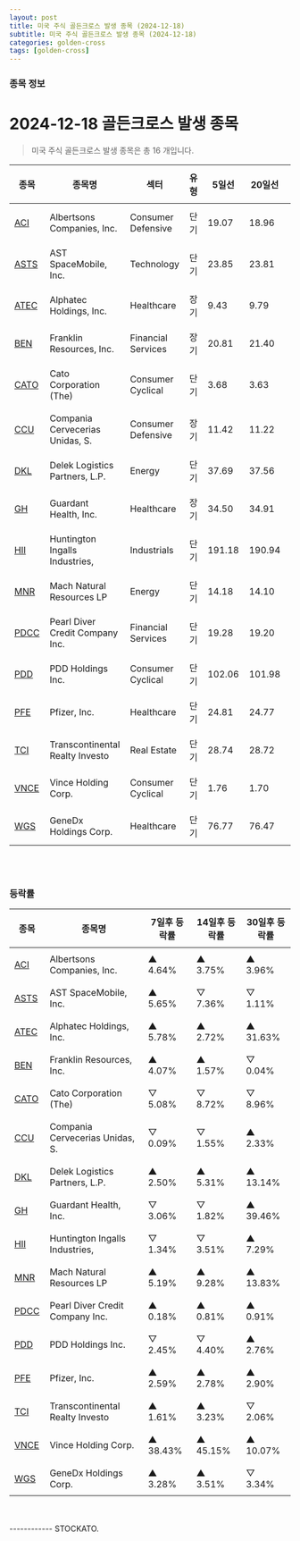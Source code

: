 ```yaml
---
layout: post
title: 미국 주식 골든크로스 발생 종목 (2024-12-18)
subtitle: 미국 주식 골든크로스 발생 종목 (2024-12-18)
categories: golden-cross
tags: [golden-cross]
---
```



### 종목 정보

# 2024-12-18 골든크로스 발생 종목

<blockquote>  <p> 미국 주식 골든크로스 발생 종목은 총 16 개입니다. </p></blockquote>

<style type="text/css">table th,table td { padding: 10px 9px }</style><table><thead><tr><th>종목</th><th>종목명</th><th>섹터</th><th>유형</th><th>5일선</th><th>20일선</th><th>50일선</th><th>200일선</th><th>최근5일<br>상승률</th></tr></thead><tbody><tr><td><a href="https://stockato.github.io/ticker/ACI" target="_blank">ACI</a></td><td>Albertsons Companies, Inc.</td><td>Consumer Defensive</td><td>단기</td><td>19.07</td><td>18.96</td><td>18.61</td><td>18.95</td><td style="color: red">3.95%</td></tr><tr><td><a href="https://stockato.github.io/ticker/ASTS" target="_blank">ASTS</a></td><td>AST SpaceMobile, Inc.</td><td>Technology</td><td>단기</td><td>23.85</td><td>23.81</td><td>24.67</td><td>21.69</td><td style="color: blue">-0.85%</td></tr><tr><td><a href="https://stockato.github.io/ticker/ATEC" target="_blank">ATEC</a></td><td>Alphatec Holdings, Inc.</td><td>Healthcare</td><td>장기</td><td>9.43</td><td>9.79</td><td>8.11</td><td>8.08</td><td style="color: blue">-8.98%</td></tr><tr><td><a href="https://stockato.github.io/ticker/BEN" target="_blank">BEN</a></td><td>Franklin Resources, Inc.</td><td>Financial Services</td><td>장기</td><td>20.81</td><td>21.40</td><td>20.65</td><td>20.64</td><td style="color: blue">-10.05%</td></tr><tr><td><a href="https://stockato.github.io/ticker/CATO" target="_blank">CATO</a></td><td>Cato Corporation (The)</td><td>Consumer Cyclical</td><td>단기</td><td>3.68</td><td>3.63</td><td>5.02</td><td>4.99</td><td style="color: red">19.36%</td></tr><tr><td><a href="https://stockato.github.io/ticker/CCU" target="_blank">CCU</a></td><td>Compania Cervecerias Unidas, S.</td><td>Consumer Defensive</td><td>장기</td><td>11.42</td><td>11.22</td><td>10.95</td><td>10.94</td><td style="color: blue">-1.19%</td></tr><tr><td><a href="https://stockato.github.io/ticker/DKL" target="_blank">DKL</a></td><td>Delek Logistics Partners, L.P.</td><td>Energy</td><td>단기</td><td>37.69</td><td>37.56</td><td>36.70</td><td>36.92</td><td style="color: red">2.80%</td></tr><tr><td><a href="https://stockato.github.io/ticker/GH" target="_blank">GH</a></td><td>Guardant Health, Inc.</td><td>Healthcare</td><td>장기</td><td>34.50</td><td>34.91</td><td>28.43</td><td>28.25</td><td style="color: blue">-9.25%</td></tr><tr><td><a href="https://stockato.github.io/ticker/HII" target="_blank">HII</a></td><td>Huntington Ingalls Industries, </td><td>Industrials</td><td>단기</td><td>191.18</td><td>190.94</td><td>210.99</td><td>238.79</td><td style="color: red">1.52%</td></tr><tr><td><a href="https://stockato.github.io/ticker/MNR" target="_blank">MNR</a></td><td>Mach Natural Resources LP</td><td>Energy</td><td>단기</td><td>14.18</td><td>14.10</td><td>14.27</td><td>15.30</td><td style="color: red">3.93%</td></tr><tr><td><a href="https://stockato.github.io/ticker/PDCC" target="_blank">PDCC</a></td><td>Pearl Diver Credit Company Inc.</td><td>Financial Services</td><td>단기</td><td>19.28</td><td>19.20</td><td>19.00</td><td>18.44</td><td style="color: red">2.33%</td></tr><tr><td><a href="https://stockato.github.io/ticker/PDD" target="_blank">PDD</a></td><td>PDD Holdings Inc.</td><td>Consumer Cyclical</td><td>단기</td><td>102.06</td><td>101.98</td><td>115.09</td><td>124.15</td><td style="color: blue">-2.00%</td></tr><tr><td><a href="https://stockato.github.io/ticker/PFE" target="_blank">PFE</a></td><td>Pfizer, Inc.</td><td>Healthcare</td><td>단기</td><td>24.81</td><td>24.77</td><td>25.91</td><td>26.82</td><td style="color: red">2.62%</td></tr><tr><td><a href="https://stockato.github.io/ticker/TCI" target="_blank">TCI</a></td><td>Transcontinental Realty Investo</td><td>Real Estate</td><td>단기</td><td>28.74</td><td>28.72</td><td>28.18</td><td>28.72</td><td style="color: red">4.49%</td></tr><tr><td><a href="https://stockato.github.io/ticker/VNCE" target="_blank">VNCE</a></td><td>Vince Holding Corp.</td><td>Consumer Cyclical</td><td>단기</td><td>1.76</td><td>1.70</td><td>1.80</td><td>1.71</td><td style="color: red">58.58%</td></tr><tr><td><a href="https://stockato.github.io/ticker/WGS" target="_blank">WGS</a></td><td>GeneDx Holdings Corp.</td><td>Healthcare</td><td>단기</td><td>76.77</td><td>76.47</td><td>71.21</td><td>46.90</td><td style="color: red">4.20%</td></tr></tbody></table><br><br>
### 등락률

<table><thead><tr><th>종목</th><th>종목명</th><th>7일후 등락률</th><th>14일후 등락률</th><th>30일후 등락률</th></tr></thead><tbody><tr><td><a href="https://stockato.github.io/ticker/ACI" target="_blank">ACI</a></td><td>Albertsons Companies, Inc.</td><td>▲ 4.64%</td><td>▲ 3.75%</td><td>▲ 3.96%</td></tr><tr><td><a href="https://stockato.github.io/ticker/ASTS" target="_blank">ASTS</a></td><td>AST SpaceMobile, Inc.</td><td>▲ 5.65%</td><td>▽ 7.36%</td><td>▽ 1.11%</td></tr><tr><td><a href="https://stockato.github.io/ticker/ATEC" target="_blank">ATEC</a></td><td>Alphatec Holdings, Inc.</td><td>▲ 5.78%</td><td>▲ 2.72%</td><td>▲ 31.63%</td></tr><tr><td><a href="https://stockato.github.io/ticker/BEN" target="_blank">BEN</a></td><td>Franklin Resources, Inc.</td><td>▲ 4.07%</td><td>▲ 1.57%</td><td>▽ 0.04%</td></tr><tr><td><a href="https://stockato.github.io/ticker/CATO" target="_blank">CATO</a></td><td>Cato Corporation (The)</td><td>▽ 5.08%</td><td>▽ 8.72%</td><td>▽ 8.96%</td></tr><tr><td><a href="https://stockato.github.io/ticker/CCU" target="_blank">CCU</a></td><td>Compania Cervecerias Unidas, S.</td><td>▽ 0.09%</td><td>▽ 1.55%</td><td>▲ 2.33%</td></tr><tr><td><a href="https://stockato.github.io/ticker/DKL" target="_blank">DKL</a></td><td>Delek Logistics Partners, L.P.</td><td>▲ 2.50%</td><td>▲ 5.31%</td><td>▲ 13.14%</td></tr><tr><td><a href="https://stockato.github.io/ticker/GH" target="_blank">GH</a></td><td>Guardant Health, Inc.</td><td>▽ 3.06%</td><td>▽ 1.82%</td><td>▲ 39.46%</td></tr><tr><td><a href="https://stockato.github.io/ticker/HII" target="_blank">HII</a></td><td>Huntington Ingalls Industries, </td><td>▽ 1.34%</td><td>▽ 3.51%</td><td>▲ 7.29%</td></tr><tr><td><a href="https://stockato.github.io/ticker/MNR" target="_blank">MNR</a></td><td>Mach Natural Resources LP</td><td>▲ 5.19%</td><td>▲ 9.28%</td><td>▲ 13.83%</td></tr><tr><td><a href="https://stockato.github.io/ticker/PDCC" target="_blank">PDCC</a></td><td>Pearl Diver Credit Company Inc.</td><td>▲ 0.18%</td><td>▲ 0.81%</td><td>▲ 0.91%</td></tr><tr><td><a href="https://stockato.github.io/ticker/PDD" target="_blank">PDD</a></td><td>PDD Holdings Inc.</td><td>▽ 2.45%</td><td>▽ 4.40%</td><td>▲ 2.76%</td></tr><tr><td><a href="https://stockato.github.io/ticker/PFE" target="_blank">PFE</a></td><td>Pfizer, Inc.</td><td>▲ 2.59%</td><td>▲ 2.78%</td><td>▲ 2.90%</td></tr><tr><td><a href="https://stockato.github.io/ticker/TCI" target="_blank">TCI</a></td><td>Transcontinental Realty Investo</td><td>▲ 1.61%</td><td>▲ 3.23%</td><td>▽ 2.06%</td></tr><tr><td><a href="https://stockato.github.io/ticker/VNCE" target="_blank">VNCE</a></td><td>Vince Holding Corp.</td><td>▲ 38.43%</td><td>▲ 45.15%</td><td>▲ 10.07%</td></tr><tr><td><a href="https://stockato.github.io/ticker/WGS" target="_blank">WGS</a></td><td>GeneDx Holdings Corp.</td><td>▲ 3.28%</td><td>▲ 3.51%</td><td>▽ 3.34%</td></tr></tbody></table><br><br>
------------
STOCKATO. 
